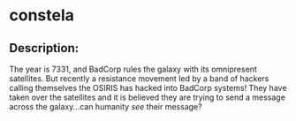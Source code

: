 
# constela
## Description:
The year is 7331, and BadCorp rules the galaxy with its omnipresent satellites. But recently a resistance movement led by a band of hackers calling themselves the OSIRIS has hacked into BadCorp systems! They have taken over the satellites and it is believed they are trying to send a message across the galaxy...can humanity _see_ their message?

